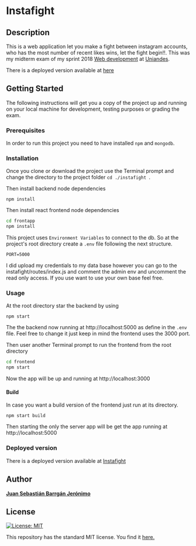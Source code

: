 # Instafight
## Description
This is a web application let you make a fight between instagram accounts, who has the most number of recent likes wins, let the fight begin!!.  This was my  midterm exam of my sprint 2018
[Web development](http://johnguerra.co/classes/webDevelopment_spring_2018/)
at [Uniandes](https://www.uniandes.edu.co).

There is a deployed version available at [here](https://www.uniandes.edu.co)

## Getting Started
The following instructions will get you a copy of the project up and running on your local machine for development, testing purposes or grading the exam.

### Prerequisites
In order to run this project you need to have installed  ```npm``` and ```mongodb```.




### Installation

Once you clone or download the project use the Terminal prompt and change the directory to the project folder ```cd ./instafight ```.

Then install backend node dependencies
```
npm install
```

Then install react frontend node dependencies
```sh
cd frontapp
npm install
```

This project uses ```Environment Variables``` to connect to the db. So at the project's root directory create a ```.env``` file following the next structure.
```
PORT=5000
```
I did upload my credentials to my data base however you can go to the instafight/routes/index.js and comment the admin env and uncomment the read only access. If you use want to use your own base feel free. 
### Usage
At the root directory star the backend by using
```
npm start
```
The the backend now running at http://localhost:5000 as define in the ```.env``` file. Feel free to change it just keep in mind the frontend uses the 3000 port.

Then user another Terminal prompt to run the frontend from the root directory

```sh
cd frontend
npm start
```
Now the app will be up and running at http://localhost:3000


#### Build
In case you want a build version of the frontend just run at its directory.
```
npm start build
```
Then starting the only the server app will be get the app running at http://localhost:5000
### Deployed version

There is a deployed version available at [Instafight](https://instafighting.herokuapp.com)

## Author
[__Juan Sebastián Barrgán Jerónimo__](https://github.com/jsbarragan796)

## License
[![License: MIT](https://img.shields.io/badge/License-MIT-yellow.svg)](https://opensource.org/licenses/MIT)

This repository has the standard MIT license. You find it [here.](https://github.com/jsbarragan796/filaAgil/blob/master/LICENSE)
